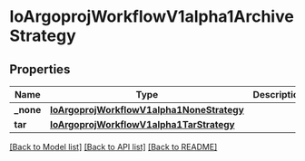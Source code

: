 # IoArgoprojWorkflowV1alpha1ArchiveStrategy

## Properties
Name | Type | Description | Notes
------------ | ------------- | ------------- | -------------
**_none** | [**IoArgoprojWorkflowV1alpha1NoneStrategy**](IoArgoprojWorkflowV1alpha1NoneStrategy.md) |  | [optional] 
**tar** | [**IoArgoprojWorkflowV1alpha1TarStrategy**](IoArgoprojWorkflowV1alpha1TarStrategy.md) |  | [optional] 

[[Back to Model list]](../README.md#documentation-for-models) [[Back to API list]](../README.md#documentation-for-api-endpoints) [[Back to README]](../README.md)

